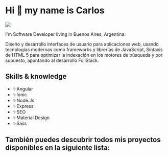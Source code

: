 # Hi 👋 my name is Carlos
![](https://carlosdugarte.com/assets/images/greetings.png)

I'm Software Developer living in Buenos Aires, Argentina.

Diseño y desarrollo interfaces de usuario para aplicaciones web,
usando tecnologías modernas como frameworks y librerías de JavaScript,
Sintaxis de HTML 5 para optimizar la indexación en los motores de búsqueda
y por supuesto, apuntando al desarrollo FullStack.

## Skills & knowledge
- ✨Angular
- ✨Ionic
- ✨Node.Js
- ✨Express
- ✨SEO
- ✨Material Design
- ✨Sass

## También puedes descubrir todos mis proyectos disponibles en la siguiente lista:

<!--
**cardugarte/cardugarte** is a ✨ _special_ ✨ repository because its `README.md` (this file) appears on your GitHub profile.

Here are some ideas to get you started:

- 🔭 I’m currently working on ...
- 🌱 I’m currently learning ...
- 👯 I’m looking to collaborate on ...
- 🤔 I’m looking for help with ...
- 💬 Ask me about ...
- 📫 How to reach me: ...
- 😄 Pronouns: ...
- ⚡ Fun fact: ...
-->
